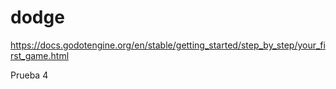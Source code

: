 # dodge
https://docs.godotengine.org/en/stable/getting_started/step_by_step/your_first_game.html


Prueba 4